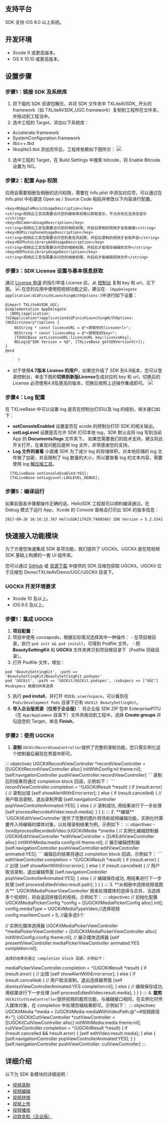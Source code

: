## 支持平台

SDK 支持 iOS 8.0 以上系统。

## 开发环境

+ Xcode 9 或更高版本。
+ OS X 10.10 或更高版本。

## 设置步骤

### 步骤1：链接 SDK 及系统库
1. 将下载的 SDK 资源包解压，并将 SDK 文件夹中 TXLiteAVSDK\_ 开头的 framework（如 TXLiteAVSDK_UGC.framework）复制到工程所在文件夹，并拖动到工程当中。
2. 选中工程的 Target，添加以下系统库：
  - Accelerate.framework
  - SystemConfiguration.framework
  - libc++.tbd
  - libsqlite3.tbd
添加完毕后，工程库依赖如下图所示：
![](https://main.qcloudimg.com/raw/a5fe16ca046a0aad84224e1ffa766a42.jpg)
3. 选中工程的 Target，在 Build Settings 中搜索 bitcode，将 Enable Bitcode 设置为 NO。

### 步骤2：配置 App 权限
应用会需要相册及相册的访问权限，需要在 Info.plist 中添加对应项，可以通过在 Info.plist 中右键选 Open as / Source Code 粘贴并修改以下内容进行配置。
```
<key>NSAppleMusicUsageDescription</key> 
<string>视频云工具包需要访问您的媒体库权限以获取音乐，不允许则无法添加音乐</string> 
<key>NSCameraUsageDescription</key> 
<string>视频云工具包需要访问您的相机权限，开启后录制的视频才会有画面</string> 
<key>NSMicrophoneUsageDescription</key> 
<string>视频云工具包需要访问您的麦克风权限，开启后录制的视频才会有声音</string> 
<key>NSPhotoLibraryAddUsageDescription</key> 
<string>视频云工具包需要访问您的相册权限，开启后才能保存编辑的文件</string> 
<key>NSPhotoLibraryUsageDescription</key> 
<string>视频云工具包需要访问您的相册权限，开启后才能编辑视频文件</string> 
```

### 步骤3：SDK License 设置与基本信息获取
通过 [License 申请](https://cloud.tencent.com/document/product/584/20333) 的指引申请 License 后，从 [控制台](https://console.cloud.tencent.com/vod/license) 复制 key 和 url，见下图。
![](https://main.qcloudimg.com/raw/a4c1de10918d04b0b425febe9d0a009b.png)
在您的应用中使用短视频功能之前，建议在`- [AppDelegate application:didFinishLaunchingWithOptions:]`中进行如下设置：

```objc
@import TXLiteAVSDK_UGC;
@implementation AppDelegate
- (BOOL)application:(UIApplication*)applicationdidFinishLaunchingWithOptions:(NSDictinoary*)options {
    NSString * const licenceURL = @"<获取到的licnseUrl>";
    NSString * const licenceKey = @"<获取到的key>";
    [TXUGCBase setLicenceURL:licenceURL key:licenceKey];
    NSLog(@"SDK Version = %@", [TXLiveBase getSDKVersionStr]);
}
@end
```

>?
- 对于使用**4.7版本 License 的用户**，如果您升级了 SDK 到4.9版本，您可以登录控制台，单击下图的**切换到新版License**生成对应的 key 和 url，切换后的 License 必须使用4.9及更高的版本，切换后按照上述操作集成即可。
![](https://main.qcloudimg.com/raw/c877efe3f57e853615e68a35e20fd8b9.png)

### 步骤4：Log 配置
在  TXLiveBase 中可以设置 log 是否在控制台打印以及 log 的级别，相关接口如下：
- **setConsoleEnabled**
设置是否在 xcode 的控制台打印 SDK 的相关输出。
- **setLogLevel**
设置是否允许 SDK 打印本地 log，SDK 默认会将 log 写到当前 App 的 **Documents/logs** 文件夹下。
如果您需要我们的技术支持，建议将此开关打开，在重现问题后提供 log 文件，非常感谢您的支持。
- **Log 文件的查看**
小直播 SDK 为了减少 log 的存储体积，对本地存储的 log 文件做了加密，并且限制了 log 数量的大小，所以要查看 log 的文本内容，需要使用 log [解压缩工具](http://dldir1.qq.com/hudongzhibo/log_tool/decode_mars_log_file.py)。
``` objc
  [TXLiveBase setConsoleEnabled:YES];
  [TXLiveBase setLogLevel:LOGLEVEL_DEBUG];
```

### 步骤5：编译运行

如果前面各步骤都操作正确的话，HelloSDK 工程就可以顺利编译通过。在 Debug 模式下运行 App，Xcode 的 Console 窗格会打印出 SDK 的版本信息：
```
2017-09-26 16:16:15.767 HelloSDK[17929:7488566] SDK Version = 5.2.5541
```

## 快速接入功能模块
为了方便您快速集成 SDK 各项功能，我们提供了 UGCKit。UGCKit 是在短视频 SDK 基础上构建的一套 UI 组件库。

您可以通过 [GitHub](https://github.com/tencentyun/UGSVSDK/tree/master/iOS) 或 [资源下载](https://cloud.tencent.com/document/product/584/9366) 中提供的 SDK 压缩包获取 UGCKit。UGCKit 位于压缩包 Demo/TXLiteAVDemo/UGC/UGCKit 目录下。

### UGCKit 开发环境要求
- Xcode 10 及以上。
- iOS 9.0 及以上。


### 步骤1：集成 UGCKit 
1. **项目配置**：
  1. 项目中使用 cocoapods，根据实际情况选择其中一种操作：
    - 在项目根目录，执行 `pod init && pod install`，可得到 Podfile 文件。
    - 把 **BeautySettingKit** 和 **UGCKit** 文件夹拷贝到项目根目录下（Podfile 同级目录）。
  4. 打开 Podfile 文件，增加：
```
pod 'BeautySettingKit', :path => 'BeautySettingKit/BeautySettingKit.podspec'
pod 'UGCKit', :path => 'UGCKit/UGCKit.podspec', :subspecs => ["UGC"]   #subspecs 根据SDK来选择
```
  5. 执行 **pod install**，并打开 `项目名.xcworkspace`，可以看到在 `Pods/Development Pods` 目录下已有 `UGCKit BeautySettingKit`。
2. **导入企业版资源（仅用于企业版）**：
将企业版 SDK ZIP 包中 EnterprisePITU（在 `App/AppCommon` 目录下）文件夹拖动到工程中，选择 **Create groups** 并勾选您的 Target，单击 **Finish**。


### 步骤2：使用 UGCKit

1. **录制**
`UGCKitRecordViewController`提供了完整的录制功能，您只需实例化这个控制器后展现在界面中即可。
<dx-codeblock>
::: objectivec 
UGCKitRecordViewController *recordViewController = [[UGCKitRecordViewController alloc] initWithConfig:nil theme:nil];
[self.navigationController pushViewController:recordViewController]
```
录制后的结果将通过 completion block 回调，示例如下：
```
   recordViewController.completion = ^(UGCKitResult *result) {
       if (result.error) {
           // 录制出错
          [self showAlertWithError:error];
       } else {
           if (result.cancelled) {
               // 用户取消录制，退出录制界面
               [self.navigationController popViewControllerAnimated:YES];
          } else {
               // 录制成功, 用结果进行下一步处理
               [self processRecordedVideo:result.media];
           }
       }
   };
:::
</dx-codeblock>
2. **编辑**
`UGCKitEditViewController`提供了完整的图片转场和视频编辑功能，实例化时需要传入待编辑的媒体对象，以处理录制结果为例，示例如下：
<dx-codeblock>
::: objectivec 
   - (void)processRecordedVideo:(UGCKitMedia *)media {
       // 实例化编辑控制器
       UGCKitEditViewController *editViewController = [[UKEditViewController alloc] initWithMedia:media conifg:nil theme:nil];
       // 展示编辑控制器
       [self.navigationController pushViewController:editViewController animated:YES];
```
编辑后的结果将通过 completion block 回调，示例如下：
```
       editViewController.completion = ^(UGCKitResult *result) {
       if (result.error) {
           // 出错
          [self showAlertWithError:error];
       } else {
           if (result.cancelled) {
               // 用户取消录制，退出编辑界面
               [self.navigationController popViewControllerAnimated:YES];
          } else {
               // 编辑保存成功, 用结果进行下一步处理
               [self processEditedVideo:result.path];
           }
       }
   }
:::
</dx-codeblock>
3. **从相册中选择视频或图片**
`UGCKitMediaPickerViewController`用来处理媒体的选择与合并，当选择多个视频时，将会返回拼接后的视频。示例如下：
<dx-codeblock>
::: objectivec 
   // 初始化配置
   UGCKitMediaPickerConfig *config = [[UGCKitMediaPickerConfig alloc] init];
   config.mediaType = UGCKitMediaTypeVideo;//选择视频
   config.maxItemCount = 5;                //最多选5个

   // 实例化媒体选择器
   UGCKitMediaPickerViewController *mediaPickerViewController = [[UGCKitMediaPickerViewController alloc] initWithConfig:config theme:nil];
   // 展示媒体选择器
   [self presentViewController:mediaPickerViewController animated:YES completion:nil];
   ```
   选择的结果将通过 completion block 回调，示例如下：
   ```
   mediaPickerViewController.completion = ^(UGCKitResult *result) {
     if (result.error) {
         // 出错
         [self showAlertWithError:error];
     } else {
          if (result.cancelled) {
               // 用户取消录制，退出选择器界面
               [self dismissViewControllerAnimated:YES completion:nil];
          } else {
               // 编辑保存成功, 用结果进行下一步处理
               [self processEditedVideo:result.media];
          }
     }
   }
:::
</dx-codeblock>
4. **裁剪**
`UGCKitCutViewController`提供视频的裁剪功能，与编辑接口相同，在实例化时传入媒体对象，在 completion 中处理剪辑结果即可。示例如下：
<dx-codeblock>
::: objectivec 
   UGCKitMedia *media = [UGCKitMedia mediaWithVideoPath:@"<#视频路径#>"];
   UGCKitCutViewController *cutViewController = [[UGCKitCutViewController alloc] initWithMedia:media theme:nil];
   cutViewController.completion = ^(UGCKitResult *result) {
        if (!result.cancelled && !result.error) {
             [self editVideo:result.media];
        } else {
             [self.navigationController popViewControllerAnimated:YES];
        }
   }
   [self.navigationController pushViewController: cutViewController]
:::
</dx-codeblock>
   

## 详细介绍
以下为 SDK 各模块的详细说明：

- [视频录制](https://cloud.tencent.com/document/product/584/9367)
- [视频编辑](https://cloud.tencent.com/document/product/584/9375)
- [视频拼接](https://cloud.tencent.com/document/product/584/9370)
- [视频上传](https://cloud.tencent.com/document/product/584/15534)
- [视频播放](https://cloud.tencent.com/document/product/584/9372)
- [动效变脸（企业版）](https://cloud.tencent.com/document/product/584/13509)

